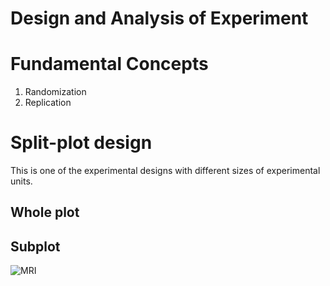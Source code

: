 # Design and Analysis of Experiment


# Fundamental Concepts
1. Randomization
2. Replication








# Split-plot design 
This is one of the experimental designs with different sizes of experimental units. 

## Whole plot
## Subplot

![MRI](https://user-images.githubusercontent.com/35622406/221043115-da0c8b30-d320-4782-adee-2de378b33248.png)
